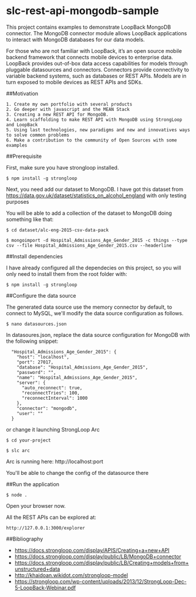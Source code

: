 # slc-rest-api-mongodb-sample

This project contains examples to demonstrate LoopBack MongoDB connector. The MongoDB connector module allows LoopBack applications to interact with MongoDB databases for our data models.

For those who are not familiar with LoopBack, it’s an open source mobile backend framework that connects mobile devices to enterprise data. LoopBack provides out-of-box data access capabilities for models through pluggable datasources and connectors. Connectors provide connectivity to variable backend systems, such as databases or REST APIs. Models are in turn exposed to mobile devices as REST APIs and SDKs.

##Motivation

    1. Create my own portfolio with several products
    2. Go deeper with javascript and the MEAN Stack
    3. Creating a new REST API for MongoDB.
    4. Learn scaffolding to make REST API with MongoDB using StrongLoop and LoopBack
    5. Using last technologies, new paradigms and new and innovatives ways to solve common problems
    6. Make a contribution to the community of Open Sources with some examples


##Prerequisite

First, make sure you have strongloop installed.

```
$ npm install -g strongloop
```

Next, you need add our dataset to MongoDB. I have got this dataset from https://data.gov.uk/dataset/statistics_on_alcohol_england
with only testing purposes


You will be able to add a collection of the dataset to MongoDB doing something like that:

```
$ cd dataset/alc-eng-2015-csv-data-pack
```
```
$ mongoimport -d Hospital_Admissions_Age_Gender_2015 -c things --type csv --file Hospital_Admissions_Age_Gender_2015.csv --headerline
```

##Install dependencies

I have already configured all the dependecies on this project, so you will only need to install them from the root folder with:

```
$ npm install -g strongloop
```

##Configure the data source

The generated data source use the memory connector by default, to connect to MySQL, we'll modify the data source configuration as follows.

```
$ nano datasources.json
```

In datasoures.json, replace the data source configuration for MongoDB with the following snippet:

```
  "Hospital_Admissions_Age_Gender_2015": {
    "host": "localhost",
    "port": 27017,
    "database": "Hospital_Admissions_Age_Gender_2015",
    "password": "",
    "name": "Hospital_Admissions_Age_Gender_2015",
    "server": {
      "auto_reconnect": true,
      "reconnectTries": 100,
      "reconnectInterval": 1000
    },
    "connector": "mongodb",
    "user": ""
  }
```

or change it launching StrongLoop Arc

```
$ cd your-project
```
```
$ slc arc
```

Arc is running here: http://localhost:port

You'll be able to change the config of the datasource there

##Run the application

```
$ node .
```

Open your browser now.

All the REST APIs can be explored at:

```
http://127.0.0.1:3000/explorer
```

##Bibliography

* https://docs.strongloop.com/display/APIS/Creating+a+new+API
* https://docs.strongloop.com/display/public/LB/MongoDB+connector
* https://docs.strongloop.com/display/public/LB/Creating+models+from+unstructured+data
* http://khaidoan.wikidot.com/strongloop-model
* https://strongloop.com/wp-content/uploads/2013/12/StrongLoop-Dec-5-LoopBack-Webinar.pdf
